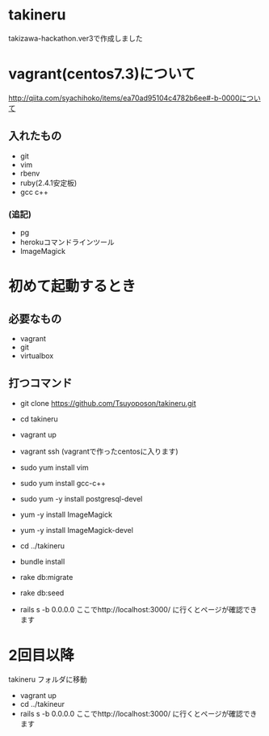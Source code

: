 # takineru
takizawa-hackathon.ver3で作成しました







# vagrant(centos7.3)について
http://qiita.com/syachihoko/items/ea70ad95104c4782b6ee#-b-0000について
## 入れたもの
- git
- vim
- rbenv
- ruby(2.4.1安定板)
- gcc c++
### (追記)
- pg
- herokuコマンドラインツール
- ImageMagick

# 初めて起動するとき
## 必要なもの
- vagrant
- git
- virtualbox
## 打つコマンド
- git clone https://github.com/Tsuyoposon/takineru.git
- cd takineru
- vagrant up
- vagrant ssh (vagrantで作ったcentosに入ります)

- sudo yum install vim
- sudo yum install gcc-c++
- sudo yum -y install postgresql-devel
- yum -y install ImageMagick
- yum -y install ImageMagick-devel

- cd ../takineru
- bundle install
- rake db:migrate
- rake db:seed
- rails s -b 0.0.0.0
ここでhttp://localhost:3000/ に行くとページが確認できます

# 2回目以降
takineru フォルダに移動
- vagrant up
- cd ../takineur
- rails s -b 0.0.0.0
ここでhttp://localhost:3000/ に行くとページが確認できます
